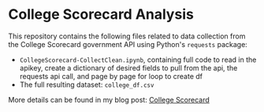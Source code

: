 # College Scorecard Analysis

This repository contains the following files related to data collection from the College Scorecard government API using Python's `requests` package:

* `CollegeScorecard-CollectClean.ipynb`, containing full code to read in the apikey, create a dictionary of desired fields to pull from the api, the requests api call, and page by page for loop to create df
* The full resulting dataset: `college_df.csv`

More details can be found in my blog post: [College Scorecard](https://runstats21.github.io/stat-386-projects/2022/10/17/webscraping-post.html)


